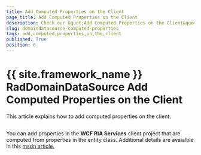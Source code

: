 ```yaml
---
title: Add Computed Properties on the Client
page_title: Add Computed Properties on the Client
description: Check our &quot;Add Computed Properties on the Client&quot; documentation article for the RadDomainDataSource {{ site.framework_name }} control.
slug: domaindatasource-computed-properties
tags: add,computed,properties,on,the,client
published: True
position: 6
---
```


# {{ site.framework_name }} RadDomainDataSource Add Computed Properties on the Client



This article explains how to add computed properties on the client.

## 

You can add properties in the __WCF RIA Services__ client project that are computed from properties in the entity class. Additional details are avaialble in this [msdn article.](http://msdn.microsoft.com/en-us/library/ee707331%28v=vs.91%29.aspx)
